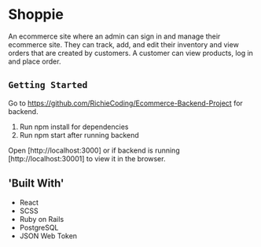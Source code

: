 # Shoppie 

An ecommerce site where an admin can sign in and manage their ecommerce site. They can track, add, and edit their inventory and view orders that are created by customers. A customer can view products, log in and place order.

## `Getting Started`

Go to https://github.com/RichieCoding/Ecommerce-Backend-Project for backend.

1. Run npm install for dependencies
2. Run npm start after running backend

Open [http://localhost:3000] or if backend is running [http://localhost:30001] to view it in the browser.

## 'Built With'

* React
* SCSS
* Ruby on Rails 
* PostgreSQL
* JSON Web Token
